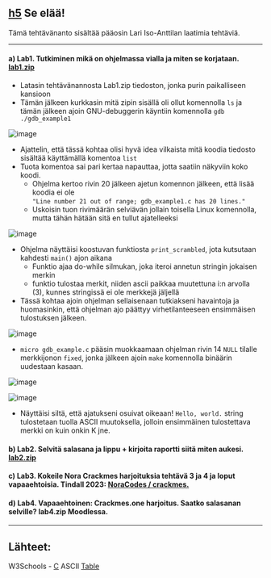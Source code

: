 ## [h5](https://terokarvinen.com/application-hacking/#:~:text=ainakin%20brittil%C3%A4isiss%C3%A4%20yliopistoissa.-,h5,-Se%20el%C3%A4%C3%A4!) Se elää!
Tämä tehtävänanto sisältää pääosin Lari Iso-Anttilan laatimia tehtäviä.

---
#### a) Lab1. Tutkiminen mikä on ohjelmassa vialla ja miten se korjataan. [lab1.zip](https://terokarvinen.com/application-hacking/lab1.zip)

- Latasin tehtävänannosta Lab1.zip tiedoston, jonka purin paikalliseen kansioon
- Tämän jälkeen kurkkasin mitä zipin sisällä oli ollut komennolla `ls` ja tämän jälkeen ajoin GNU-debuggerin käyntiin komennolla `gdb ./gdb_example1`

![image](https://github.com/user-attachments/assets/4aa1e191-85ed-44ef-bc6a-e9a808f287e9)

- Ajattelin, että tässä kohtaa olisi hyvä idea vilkaista mitä koodia tiedosto sisältää käyttämällä komentoa `list`
- Tuota komentoa sai pari kertaa napauttaa, jotta saatiin näkyviin koko koodi.
  - Ohjelma kertoo rivin 20 jälkeen ajetun komennon jälkeen, että lisää koodia ei ole <br>`"Line number 21 out of range; gdb_example1.c has 20 lines."`
  - Uskoisin tuon rivimäärän selviävän jollain toisella Linux komennolla, mutta tähän hätään sitä en tullut ajatelleeksi

![image](https://github.com/user-attachments/assets/3b276772-6d05-4bb6-a3ed-c94b2404887e)

- Ohjelma näyttäisi koostuvan funktiosta `print_scrambled`, jota kutsutaan kahdesti `main()` ajon aikana
  - Funktio ajaa do-while silmukan, joka iteroi annetun stringin jokaisen merkin
  - funktio tulostaa merkit, niiden ascii paikkaa muutettuna i:n arvolla (3), kunnes stringissä ei ole merkkejä jäljellä
- Tässä kohtaa ajoin ohjelman sellaisenaan tutkiakseni havaintoja ja huomasinkin, että ohjelman ajo päättyy virhetilanteeseen ensimmäisen tulostuksen jälkeen.

![image](https://github.com/user-attachments/assets/e29bbcc2-26ce-419f-8010-9937f6ee513a)

- `micro gdb_example.c` pääsin muokkaamaan ohjelman rivin 14 `NULL` tilalle merkkijonon `fixed`, jonka jälkeen ajoin `make` komennolla binäärin uudestaan kasaan.

![image](https://github.com/user-attachments/assets/3038256c-f44f-44f8-8a09-b4f81f43c063)

![image](https://github.com/user-attachments/assets/fc0b092a-8d0a-4738-b50c-457c2a1a8e6e)

- Näyttäisi siltä, että ajatukseni osuivat oikeaan! `Hello, world.` string tulostetaan tuolla ASCII muutoksella, jolloin ensimmäinen tulostettava merkki on kuin onkin K jne.



#### b) Lab2. Selvitä salasana ja lippu + kirjoita raportti siitä miten aukesi. [lab2.zip](https://terokarvinen.com/application-hacking/lab2.zip)


#### c) Lab3. Kokeile Nora Crackmes harjoituksia tehtävä 3 ja 4 ja loput vapaaehtoisia. Tindall 2023: [NoraCodes / crackmes.](https://github.com/NoraCodes/crackmes)


#### d) Lab4. Vapaaehtoinen: Crackmes.one harjoitus. Saatko salasanan selville? lab4.zip Moodlessa.

---
## Lähteet:

W3Schools - [C](https://www.w3schools.com/c/index.php)
ASCII [Table](https://www.asciitable.com/)
